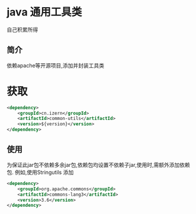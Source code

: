 # java 通用工具类

自己积累所得

## 简介
依赖apache等开源项目,添加并封装工具类

# 获取
```xml
<dependency>
	<groupId>cn.izern</groupId>
	<artifactId>common-utils</artifactId>
	<version>${version}</version>
</dependency>
```
## 使用
为保证此jar包不依赖多余jar包,依赖包均设置不依赖子jar,使用时,需额外添加依赖包.
例如,使用Stringutils 添加
```xml
<dependency>
	<groupId>org.apache.commons</groupId>
	<artifactId>commons-lang3</artifactId>
	<version>3.6</version>
</dependency>
```


